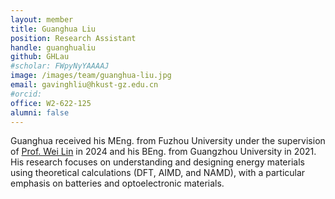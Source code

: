 ```yaml
---
layout: member
title: Guanghua Liu
position: Research Assistant
handle: guanghualiu
github: GHLau
#scholar: FWpyNyYAAAAJ
image: /images/team/guanghua-liu.jpg
email: gavinghliu@hkust-gz.edu.cn
#orcid:
office: W2-622-125
alumni: false
---
```


Guanghua received his MEng. from Fuzhou University under the supervision of <a class="off" href="https://scholar.google.com/citations?hl=en&user=RAPUZlEAAAAJ">Prof. Wei Lin</a> in 2024 and his BEng. from Guangzhou University in 2021. His research focuses on understanding and designing energy materials using theoretical calculations (DFT, AIMD, and NAMD), with a particular emphasis on batteries and optoelectronic materials.